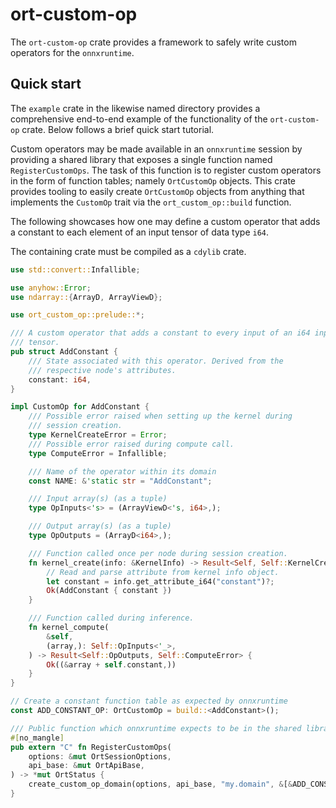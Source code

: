 # ort-custom-op

The `ort-custom-op` crate provides a framework to safely write custom operators for the `onnxruntime`. 


## Quick start

The `example` crate in the likewise named directory provides a comprehensive end-to-end example of the functionality of the `ort-custom-op` crate. Below follows a brief quick start tutorial.

Custom operators may be made available in an `onnxruntime` session by providing a shared library that exposes a single function named `RegisterCustomOps`. The task of this function is to register custom operators in the form of function tables; namely `OrtCustomOp` objects. This crate provides tooling to easily create `OrtCustomOp` objects from anything that implements the `CustomOp` trait via the `ort_custom_op::build` function.

The following showcases how one may define a custom operator that adds a constant to each element of an input tensor of data type `i64`.

The containing crate must be compiled as a `cdylib` crate.


```rust
use std::convert::Infallible;

use anyhow::Error;
use ndarray::{ArrayD, ArrayViewD};

use ort_custom_op::prelude::*;

/// A custom operator that adds a constant to every input of an i64 input
/// tensor.
pub struct AddConstant {
    /// State associated with this operator. Derived from the
    /// respective node's attributes.
    constant: i64,
}

impl CustomOp for AddConstant {
    /// Possible error raised when setting up the kernel during
    /// session creation.
    type KernelCreateError = Error;
    /// Possible error raised during compute call.
    type ComputeError = Infallible;

    /// Name of the operator within its domain
    const NAME: &'static str = "AddConstant";

    /// Input array(s) (as a tuple)
    type OpInputs<'s> = (ArrayViewD<'s, i64>,);

    /// Output array(s) (as a tuple)
    type OpOutputs = (ArrayD<i64>,);

    /// Function called once per node during session creation.
    fn kernel_create(info: &KernelInfo) -> Result<Self, Self::KernelCreateError> {
        // Read and parse attribute from kernel info object.
        let constant = info.get_attribute_i64("constant")?;
        Ok(AddConstant { constant })
    }

    /// Function called during inference.
    fn kernel_compute(
        &self,
        (array,): Self::OpInputs<'_>,
    ) -> Result<Self::OpOutputs, Self::ComputeError> {
        Ok((&array + self.constant,))
    }
}

// Create a constant function table as expected by onnxruntime
const ADD_CONSTANT_OP: OrtCustomOp = build::<AddConstant>();

/// Public function which onnxruntime expects to be in the shared library
#[no_mangle]
pub extern "C" fn RegisterCustomOps(
    options: &mut OrtSessionOptions,
    api_base: &mut OrtApiBase,
) -> *mut OrtStatus {
    create_custom_op_domain(options, api_base, "my.domain", &[&ADD_CONSTANT_OP])
}
```
